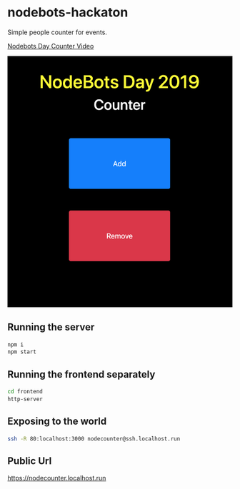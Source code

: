 # nodebots-hackaton

Simple people counter for events.  

[Nodebots Day Counter Video](https://www.youtube.com/watch?v=n3qfNKKpsBc)  

![NodeBots Day Counter](img/nodebots-day-counter.png)

## Running the server  

```bash
npm i
npm start
```

## Running the frontend separately  

```bash
cd frontend
http-server
```

## Exposing to the world  

```bash
ssh -R 80:localhost:3000 nodecounter@ssh.localhost.run
```

## Public Url  

https://nodecounter.localhost.run

